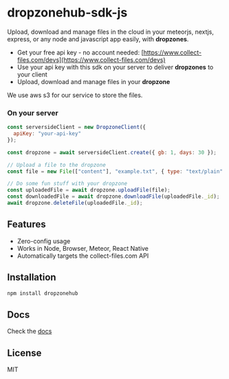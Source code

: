 # dropzonehub-sdk-js

Upload, download and manage files in the cloud in your meteorjs, nextjs, express, or any node and javascript app easily, with **dropzones**.

- Get your free api key - no account needed: [https://www.collect-files.com/devs](https://www.collect-files.com/devs)
- Use your api key with this sdk on your server to deliver **dropzones** to your client
- Upload, download and manage files in your **dropzone**

We use aws s3 for our service to store the files.

### On your server
```js
const serversideClient = new DropzoneClient({
  apiKey: "your-api-key"
});

const dropzone = await serversideClient.create({ gb: 1, days: 30 });

// Upload a file to the dropzone
const file = new File(["content"], "example.txt", { type: "text/plain" });

// Do some fun stuff with your dropzone
const uploadedFile = await dropzone.uploadFile(file);
const downloadedFile = await dropzone.downloadFile(uploadedFile._id);
await dropzone.deleteFile(uploadedFile._id);
```

## Features
 - Zero-config usage
 - Works in Node, Browser, Meteor, React Native
 - Automatically targets the collect-files.com API

## Installation
```bash
npm install dropzonehub
```

## Docs
Check the [docs](https://github.com/bratelefant/dropzonehub-sdk-js/blob/main/docs/API.md)

## License

MIT
